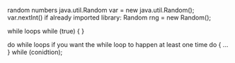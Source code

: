 

random numbers
	java.util.Random var = new java.util.Random();
	var.nextInt()
	if already imported library: Random rng = new Random();

while loops
	while (true) { }

do while loops
	if you want the while loop to happen at least one time
	do {
		...
	} while (conidtion);